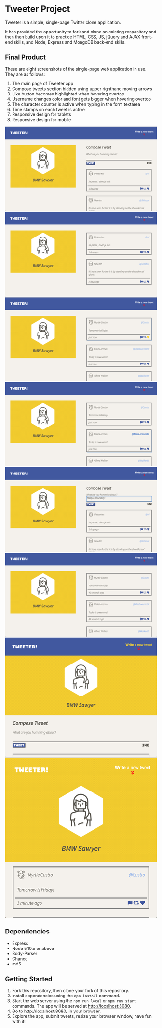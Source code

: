 # Tweeter Project

Tweeter is a simple, single-page Twitter clone application.

It has provided the opportunity to fork and clone an existing respository and then then build upon it to practice HTML, CSS, JS, jQuery and AJAX front-end skills, and Node, Express and MongoDB back-end skills.


## Final Product

These are eight screenshots of the single-page web application in use. They are as follows:
1. The main page of Tweeter app
2. Compose tweets section hidden using upper righthand moving arrows
3. Like button becomes highlighted when hovering overtop
4. Username changes color and font gets bigger when hovering overtop
5. The character counter is active when typing in the form textarea
6. Time stamps on each tweet is active
7. Responsive design for tablets
8. Responsive design for mobile

!["The main page of Tweeter app"](https://github.com/BMWSawyer/tweeter/blob/master/docs/tweeter_main-page.png?raw=true)
!["Compose tweets section hidden using upper righthand moving arrows"](https://github.com/BMWSawyer/tweeter/blob/master/docs/tweeter_hidden-compose-tweets.png?raw=true)
!["Like button becomes highlighted when hovering overtop"](https://github.com/BMWSawyer/tweeter/blob/master/docs/tweeter_highlighted-like-button.png?raw=true)
!["Username changes color and font gets bigger when hovering overtop"](https://github.com/BMWSawyer/tweeter/blob/master/docs/tweeter_highlighted-username.png?raw=true)
!["The character counter is active when typing in the form textarea"](https://github.com/BMWSawyer/tweeter/blob/master/docs/tweeter_active-counter.png?raw=true)
!["Time stamps on each tweet is active"](https://github.com/BMWSawyer/tweeter/blob/master/docs/tweeter_active-timestamp.png?raw=true)
!["Responsive design for tablets"](https://github.com/BMWSawyer/tweeter/blob/master/docs/tweeter_tablet-responsive-design.png?raw=true)
!["Responsive design for mobile"](https://github.com/BMWSawyer/tweeter/blob/master/docs/tweeter_mobile-responsive-design.png?raw=true)


## Dependencies

- Express
- Node 5.10.x or above
- Body-Parser
- Chance
- md5


## Getting Started

1. Fork this repository, then clone your fork of this repository.
2. Install dependencies using the `npm install` command.
3. Start the web server using the `npm run local` or `npm run start` commands. The app will be served at <http://localhost:8080>.
4. Go to <http://localhost:8080/> in your browser.
5. Explore the app, submit tweets, resize your browser window, have fun with it!